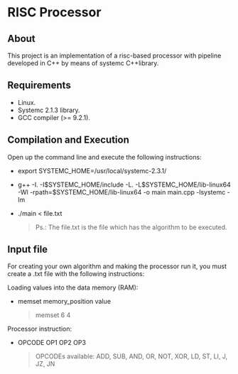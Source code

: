 # RISC Processor

## About
This project is an implementation of a risc-based processor with pipeline developed in C++ by means of systemc C++library. 

## Requirements
- Linux.
- Systemc 2.1.3 library.
- GCC compiler (>= 9.2.1).


## Compilation and Execution

Open up the command line and execute the following instructions:

- export SYSTEMC_HOME=/usr/local/systemc-2.3.1/

- g++ -I. -I\$SYSTEMC_HOME/include -L. -L\$SYSTEMC_HOME/lib-linux64 -Wl -rpath=$SYSTEMC_HOME/lib-linux64 -o main main.cpp -lsystemc -lm

- ./main < file.txt
    > Ps.: The file.txt is the file which has the algorithm to be executed.

## Input file

For creating your own algorithm and making the processor run it, you must create a .txt file with the following instructions:

Loading values into the data memory (RAM):
- memset memory_position value
  >memset 6 4

Processor instruction:

- OPCODE OP1 OP2 OP3
    >OPCODEs available: ADD, SUB, AND, OR, NOT, XOR, LD, ST, LI, J, JZ, JN